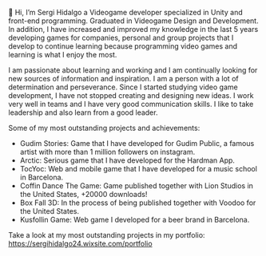 👋 Hi, I’m Sergi Hidalgo a Videogame developer specialized in Unity and front-end programming. Graduated in Videogame Design and Development. In addition, I have increased and improved my knowledge in the last 5 years developing games for companies, personal and group projects that I develop to continue learning because programming video games and learning is what I enjoy the most.

I am passionate about learning and working and I am continually looking for new sources of information and inspiration.
I am a person with a lot of determination and perseverance. Since I started studying video game development, I have not stopped creating and designing new ideas. I work very well in teams and I have very good communication skills. I like to take leadership and also learn from a good leader.

Some of my most outstanding projects and achievements:
- Gudim Stories: Game that I have developed for Gudim Public, a famous artist with more than 1 million followers on instagram.
- Arctic: Serious game that I have developed for the Hardman App.
- TocYoc: Web and mobile game that I have developed for a music school in Barcelona.
- Coffin Dance The Game: Game published together with Lion Studios in the United States, +20000 downloads!
- Box Fall 3D: In the process of being published together with Voodoo for the United States.
- Kusfollin Game: Web game I developed for a beer brand in Barcelona.

Take a look at my most outstanding projects in my portfolio: https://sergihidalgo24.wixsite.com/portfolio
